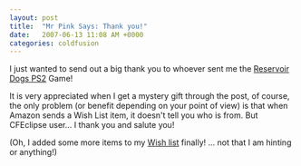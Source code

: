 ```yaml
---
layout: post
title:  "Mr Pink Says: Thank you!"
date:   2007-06-13 11:08 AM +0000
categories: coldfusion
---
```

I just wanted to send out a big thank you to whoever sent me the <a href="http://www.amazon.co.uk/Eidos-Reservoir-Dogs-PS2/dp/B000197Z5S/ref=pd_bbs_sr_4/203-9241999-0683963?ie=UTF8&s=videogames&qid=1181730538&sr=8-4">Reservoir Dogs PS2</a> Game! 

It is very appreciated when I get a mystery gift through the post, of course, the only problem (or benefit depending on your point of view) is that when Amazon sends a Wish List item, it doesn't tell you who is from. But CFEclipse user... I thank you and salute you!

(Oh, I added some more items to my <a href="http://www.amazon.co.uk/gp/registry/622WQR01XXWO">Wish list</a> finally! ... not that I am hinting or anything!)